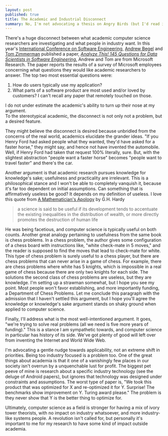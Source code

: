 ```yaml
---
layout: post
published: true
title: The Academic and Industrial Disconnect
summary: No, I'm not advocating a thesis on Angry Birds (but I'd read it if you wrote it).
---
```


There's a huge disconnect between what academic computer science researchers are investigating and what people in industry want.
In this year's [International Conference on Software Engineering](http://2014.icse-conferences.org/), [Andrew Begel](http://research.microsoft.com/en-us/um/people/abegel/) and [Tom Zimmerman](http://research.microsoft.com/en-us/people/tzimmer/) published a paper, [*Analyze This! 145 Questions for Data Scientists in Software Engineering.*](http://research.microsoft.com/apps/pubs/default.aspx?id=208800)
Andrew and Tom are from Microsoft Research.
The paper reports the results of a survey of Microsoft employees concerning what questions they would like academic researchers to answer.
The top two most essential questions were:
1. How do users typically use my application?
2. What parts of a software product are most used and/or loved by customers?
I can't recall any paper that remotely touched on those.

I do not under estimate the academic's ability to turn up their nose at my argument.  
To the stereotypical academic, the disconnect is not only not a problem, but a desired feature.

They might believe the disconnect is desired because unbridled from the concerns of the real world, academics elucidate the grander ideas.
"If you Henry Ford had asked people what they wanted, they'd have asked for a faster horse," they might say, and hence not have invented the automobile.
Well, if Henry Ford had taken that request 100% literally, sure.
But, with the slightest abstraction "people want a faster horse" becomes "people want to travel faster" and there's the car.

Another argument is that academic research pursues knowledge for knowledge's sake; usefulness and practicality are irrelevant.
This is a philosophical stance and I won't be able to completely vanquish it, because it's far too dependent on initial assumptions.
Can something that is affirmatively useless be good?
It depends on my definition of useless.
I love this quote from [A Mathematician's Apology](http://en.wikipedia.org/wiki/A_Mathematician's_Apology) by G.H. Hardy

>a science is said to be useful if its development tends to accentuate the existing inequalities in the distribution of wealth, or more directly promotes the destruction of human life

He was being facetious, and computer science is typically useful on both counts.
Another great analogy pertaining to usefulness from the same book is chess problems.
In a chess problem, the author gives some configuration of a chess board with instructions like, "white check-mate in 5 moves," and the reader is supposed to find the moves that lead to check-mate for white.
This type of chess problem is surely useful to a chess player, but there are chess problems that can never arise in a game of chess.
For example, there are chess problems where white has 5 knights, which is impossible in a real game of chess because there are only two knights for each side.
The solutions the second class of chess problems are useless, but they are knowledge.
I'm setting up a strawman somewhat, but I hope you see my point.
Most people won't favor establishing, and more importantly funding, a Department of Chess Problems.
Let me conclude this paragraph with the admission that I haven't settled this argument, but I hope you'll agree the knowledge or knowledge's sake argument stands on shaky ground when applied to computer science.

Finally, I'll address what is the most well-intentioned argument. It goes, "we're trying to solve real problems (all we need is five more years of funding)."
This is a stance I am sympathetic towards, and computer science in particular has history of its side.
We've got plenty of good will left over from inventing the Internet and World Wide Web.

I'm advocating a gentle nudge towards applicability, not an extreme shift in priorities.
Being too industry focused is a problem too.
One of the great things about academia is that it one of a vanishingly few places in our society isn't overrun by a unquenchable lust for profit.
The biggest pet peeve of mine is research about a specific industry technology (see the deluge of Android papers), but ignores that technology was designed under constraints and assumptions.
The worst type of paper is, "We took this product that was optimized for X and re-optimized it for Y. Surprise! The benchmarks show improvement on Y. Turing award please."
The problem is they never show that Y is the better thing to optimize for.

Ultimately, computer science as a field is stronger for having a mix of ivory tower theorists, with no impact on industry whatsoever, and more industry-like systems people.
A revolution isn't called for, but personally it's important to me for my research to have some kind of impact outside academia.

<!--
Everyone wants to "make the world a better place."
It's so common that HBO's Silicon Valley has made a joke of it.
The joke goes whenever someone is pitching they say something along the lines of, "We're making the world a better place through cloud services."
I love this joke because the person talking sounds so absurd but it's only a slight exaggeration.

For example look at the monthly "Who's hiring?" post for May 2014. Now, Ctrl-F or the exact string "make the world a better place," and there are two hits.
-->

